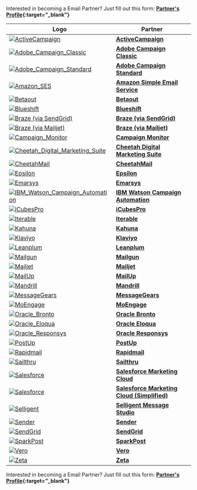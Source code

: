 Interested in becoming a Email Partner? Just fill out this form: **[Partner's Profile](https://branch.app.link/email-partner-signup){:target="\_blank"}**

Logo | Partner
--- | ---
<a href="https://www.activecampaign.com/" target="_blank">![ActiveCampaign](https://cdn.branch.io/branch-assets/email-providers/388787843096400122/active_campaign-1538185619248.png)</a>|**[ActiveCampaign](/pages/emails/active-campaign.md)**
<a href="https://www.adobe.com/marketing-cloud/campaign.html" target="_blank" target="_blank">![Adobe_Campaign_Classic](/img/pages/email/adobe-campaign-classic/adobe-campaign-classic.png)</a>| **[Adobe Campaign Classic](/pages/emails/adobe-campaign-classic.md)**
<a href="https://www.adobe.com/marketing-cloud/campaign.html" target="_blank">![Adobe_Campaign_Standard](/img/pages/email/adobe-campaign-standard/adobe-campaign-standard.png)</a>| **[Adobe Campaign Standard](/pages/emails/adobe-campaign-standard.md)**
<a href="https://aws.amazon.com/ses/" target="_blank">![Amazon_SES](/img/pages/email/amazon-ses/amazon-ses.png)</a>| **[Amazon Simple Email Service](/pages/emails/amazon-ses.md)**
<a href="https://www.betaout.com/" target="_blank">![Betaout](../../../img/pages/email/betaout/betaout.png)</a>| **[Betaout](/pages/emails/betaout.md)**
<a href="https://blueshift.com/" target="_blank">![Blueshift](/img/pages/email/blueshift/blueshift.png)</a>| **[Blueshift](/pages/emails/blueshift.md)**
<a href="https://www.braze.com/" target="_blank">![Braze (via SendGrid)](/img/pages/email/braze/braze.png)</a>| **[Braze (via SendGrid)](/pages/emails/braze.md)**
<a href="https://www.braze.com/" target="_blank">![Braze (via Mailjet)](/img/pages/email/braze/braze.png)</a>| **[Braze (via Mailjet)](/pages/emails/braze-mailjet.md)**
<a href="https://www.campaignmonitor.com/" target="_blank">![Campaign_Monitor](/img/pages/email/campaign-monitor/campaign-monitor.png)</a>| **[Campaign Monitor](/pages/emails/campaign-monitor.md)**
<a href="https://www.cheetahdigital.com/" target="_blank">![Cheetah_Digital_Marketing_Suite](/img/pages/email/cheetah-digital-marketing-suite/cheetah-digital-marketing-suite.png)</a>| **[Cheetah Digital Marketing Suite](/pages/emails/cheetah-digital-marketing-suite.md)**
<a href="https://www.cheetahdigital.com/" target="_blank">![CheetahMail](/img/pages/email/cheetahmail/cheetahmail.png)</a>| **[CheetahMail](/pages/emails/cheetahmail.md)**
<a href="https://www.epsilon.com/" target="_blank">![Epsilon](/img/pages/email/epsilon/epsilon.png)</a>| **[Epsilon](/pages/emails/epsilon.md)**
<a href="https://www.emarsys.com/" target="_blank">![Emarsys](https://cdn.branch.io/branch-assets/email-providers/386574786681131050/emarsys-1537315326046.png)</a>| **[Emarsys](/pages/emails/emarsys.md)**
<a href="https://www.ibm.com/us-en/marketplace/digital-marketing-and-lead-management" target="_blank">![IBM_Watson_Campaign_Automation](/img/pages/email/ibm-watson-campaign-automation/ibm-watson-campaign-automation.png)</a>| **[IBM Watson Campaign Automation](/pages/emails/ibm-watson-campaign-automation.md)**
<a href="https://www.icubespro.com/" target="_blank">![iCubesPro](https://cdn.branch.io/branch-assets/email-providers/388787843096400122/icubespro-1538185683767.png)</a>| **[iCubesPro](/pages/emails/icubespro.md)**
<a href="https://iterable.com/" target="_blank">![Iterable](/img/pages/email/iterable/iterable.png)</a>| **[Iterable](/pages/emails/iterable.md)**
<a href="https://www.kahuna.com/" target="_blank">![Kahuna](/img/pages/email/kahuna/kahuna.png)</a>| **[Kahuna](/pages/emails/kahuna.md)**
<a href="https://www.klaviyo.com/" target="_blank">![Klaviyo](/img/pages/email/klaviyo/klaviyo.png)</a>| **[Klaviyo](/pages/emails/klaviyo.md)**
<a href="https://www.leanplum.com/" target="_blank">![Leanplum](/img/pages/email/leanplum/leanplum.png)</a>| **[Leanplum](/pages/emails/leanplum.md)**
<a href="https://www.mailgun.com/" target="_blank">![Mailgun](/img/pages/email/mailgun/mailgun.png)</a>| **[Mailgun](/pages/emails/mailgun.md)**
<a href="https://www.mailjet.com/" target="_blank">![Mailjet](/img/pages/email/mailjet/mailjet.png)</a>| **[Mailjet](/pages/emails/mailjet.md)**
<a href="https://www.mailup.com/" target="_blank">![MailUp](https://cdn.branch.io/branch-assets/email-providers/386574786681131050/mailup-1536710113288.png)</a>| **[MailUp](/pages/emails/mailup.md)**
<a href="https://www.mandrill.com/" target="_blank">![Mandrill](/img/pages/email/mandrill/mandrill.png)</a>| **[Mandrill](/pages/emails/mandrill.md)**
<a href="https://messagegears.com/" target="_blank">![MessageGears](/img/pages/email/messagegears/messagegears.png)</a>| **[MessageGears](/pages/emails/messagegears.md)**
<a href="https://www.moengage.com/" target="_blank">![MoEngage](/img/pages/email/moengage/moengage.png)</a>| **[MoEngage](/pages/emails/moengage.md)**
<a href="https://bronto.com/" target="_blank">![Oracle_Bronto](/img/pages/email/oracle-bronto/oracle-bronto.png)</a>| **[Oracle Bronto](/pages/emails/oracle-bronto.md)**
<a href="http://www.eloqua.com/" target="_blank">![Oracle_Eloqua](/img/pages/email/oracle-eloqua/oracle-eloqua.png)</a>| **[Oracle Eloqua](/pages/emails/oracle-eloqua.md)**
<a href="http://responsys.com/" target="_blank">![Oracle_Responsys](/img/pages/email/oracle-responsys/oracle-responsys.png)</a>| **[Oracle Responsys](/pages/emails/oracle-responsys.md)**
<a href="https://www.postup.com/" target="_blank">![PostUp](/img/pages/email/postup/postup.png)</a>| **[PostUp](/pages/emails/postup.md)**
<a href="https://www.rapidmail.com/" target="_blank">![Rapidmail](/img/pages/email/rapidmail/rapidmail.png)</a>| **[Rapidmail](/pages/emails/rapidmail.md)**
<a href="https://www.sailthru.com/" target="_blank">![Sailthru](https://cdn.branch.io/branch-assets/email-providers/388787843096400122/sailthru-1538185995951.png)</a>| **[Sailthru](/pages/emails/sailthru.md)**
<a href="https://www.salesforce.com/products/marketing-cloud/overview/" target="_blank">![Salesforce](https://cdn.branch.io/branch-assets/email-providers/386574786681131050/salesforce-marketing-cloud-1538249523926.png)</a>| **[Salesforce Marketing Cloud](/pages/emails/salesforce.md)**
<a href="https://www.salesforce.com/products/marketing-cloud/overview/" target="_blank">![Salesforce](https://cdn.branch.io/branch-assets/email-providers/386574786681131050/salesforce-marketing-cloud-1538249523926.png)</a>| **[Salesforce Marketing Cloud (Simplified)](/pages/emails/salesforce_dns.md)**
<a href="https://www.selligent.com/" target="_blank">![Selligent](/img/pages/email/selligent/selligent.png)</a>| **[Selligent Message Studio](/pages/emails/selligent.md)**
<a href="https://www.sender.net/" target="_blank">![Sender](/img/pages/email/sender/sender.png)</a>| **[Sender](/pages/emails/sender.md)**
<a href="https://sendgrid.com/" target="_blank">![SendGrid](/img/pages/email/sendgrid/sendgrid.png)</a>| **[SendGrid](/pages/emails/sendgrid.md)**
<a href="https://www.sparkpost.com/" target="_blank">![SparkPost](/img/pages/email/sparkpost/sparkpost.png)</a>| **[SparkPost](/pages/emails/sparkpost.md)**
<a href="https://www.getvero.com/" target="_blank">![Vero](/img/pages/email/vero/vero.png)</a>| **[Vero](/pages/emails/vero.md)**
<a href="https://zetaglobal.com/" target="_blank">![Zeta](/img/pages/email/zeta/zeta.png)</a>| **[Zeta](/pages/emails/zeta.md)**

Interested in becoming a Email Partner? Just fill out this form: **[Partner's Profile](https://branch.app.link/email-partner-signup){:target="\_blank"}**
